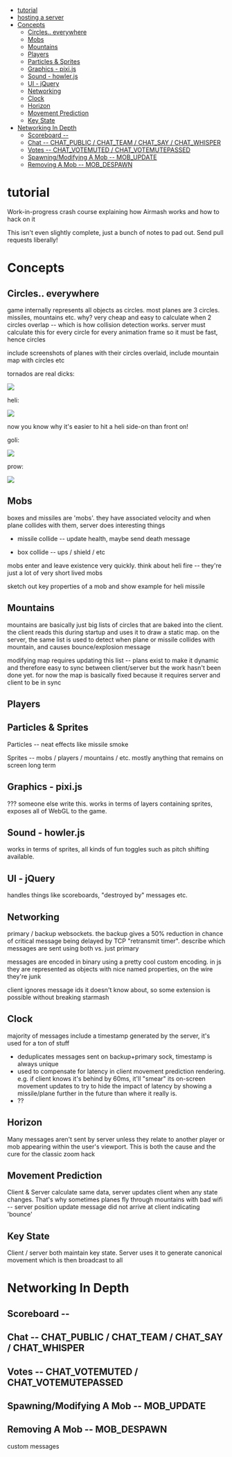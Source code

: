 <!--ts-->
   * [tutorial](#tutorial)
   * [hosting a server](hosting.md)  
   * [Concepts](#concepts)
      * [Circles.. everywhere](#circles-everywhere)
      * [Mobs](#mobs)
      * [Mountains](#mountains)
      * [Players](#players)
      * [Particles &amp; Sprites](#particles--sprites)
      * [Graphics - pixi.js](#graphics---pixijs)
      * [Sound - howler.js](#sound---howlerjs)
      * [UI - jQuery](#ui---jquery)
      * [Networking](#networking)
      * [Clock](#clock)
      * [Horizon](#horizon)
      * [Movement Prediction](#movement-prediction)
      * [Key State](#key-state)
   * [Networking In Depth](#networking-in-depth)
      * [Scoreboard --](#scoreboard---)
      * [Chat -- CHAT_PUBLIC / CHAT_TEAM / CHAT_SAY / CHAT_WHISPER](#chat----chat_public--chat_team--chat_say--chat_whisper)
      * [Votes -- CHAT_VOTEMUTED / CHAT_VOTEMUTEPASSED](#votes----chat_votemuted--chat_votemutepassed)
      * [Spawning/Modifying A Mob -- MOB_UPDATE](#spawningmodifying-a-mob----mob_update)
      * [Removing A Mob -- MOB_DESPAWN](#removing-a-mob----mob_despawn)

<!-- Added by: airmash addict at: Tue  3 Dec 19:48:23 GMT 2019 -->

<!--te-->


# tutorial
Work-in-progress crash course explaining how Airmash works and how to hack on it

This isn't even slightly complete, just a bunch of notes to pad out. Send pull requests liberally!


# Concepts

## Circles.. everywhere

game internally represents all objects as circles. most planes are 3 circles. missiles, mountains etc. why? very cheap and easy to calculate when 2 circles overlap -- which is how collision detection works. server must calculate this for every circle for every animation frame so it must be fast, hence circles

include screenshots of planes with their circles overlaid, include mountain map with circles etc

tornados are real dicks:

![](tornado-circles.png)

heli:

![](heli-circles.png)

now you know why it's easier to hit a heli side-on than front on!

goli:

![](goli-circles.png)

prow:

![](prowler-circles.png)



## Mobs

boxes and missiles are 'mobs'. they have associated velocity and when plane collides with them, server does interesting things

- missile collide -- update health, maybe send death message

- box collide -- ups / shield / etc

mobs enter and leave existence very quickly. think about heli fire -- they're just a lot of very short lived mobs

sketch out key properties of a mob and show example for heli missile


## Mountains

mountains are basically just big lists of circles that are baked into the client. the client reads this during startup and uses it to draw a static map. on the server, the same list is used to detect when plane or missile collides with mountain, and causes bounce/explosion message

modifying map requires updating this list -- plans exist to make it dynamic and therefore easy to sync between client/server but the work hasn't been done yet. for now the map is basically fixed because it requires server and client to be in sync


## Players

## Particles & Sprites

Particles -- neat effects like missile smoke

Sprites -- mobs / players / mountains / etc. mostly anything that remains on screen long term

## Graphics - pixi.js

??? someone else write this. works in terms of layers containing sprites, exposes all of WebGL to the game.

## Sound - howler.js

works in terms of sprites, all kinds of fun toggles such as pitch shifting available.



## UI - jQuery

handles things like scoreboards, "destroyed by" messages etc.

## Networking

primary / backup websockets. the backup gives a 50% reduction in chance of critical message being delayed by TCP "retransmit timer". describe which messages are sent using both vs. just primary

messages are encoded in binary using a pretty cool custom encoding. in js they are represented as objects with nice named properties, on the wire they're junk

client ignores message ids it doesn't know about, so some extension is possible without breaking starmash


## Clock

majority of messages include a timestamp generated by the server, it's used for a ton of stuff

- deduplicates messages sent on backup+primary sock, timestamp is always unique
- used to compensate for latency in client movement prediction rendering. e.g. if client knows it's behind by 60ms, it'll "smear" its on-screen movement updates to try to hide the impact of latency by showing a missile/plane further in the future than where it really is.
- ??


## Horizon

Many messages aren't sent by server unless they relate to another player or mob appearing within the user's viewport. This is both the cause and the cure for the classic zoom hack

## Movement Prediction

Client & Server calculate same data, server updates client when any state
changes. That's why sometimes planes fly through mountains with bad wifi --
server position update message did not arrive at client indicating 'bounce'

## Key State

Client / server both maintain key state. Server uses it to generate canonical movement which is then broadcast to all 




# Networking In Depth

## Scoreboard -- 

## Chat -- CHAT_PUBLIC / CHAT_TEAM / CHAT_SAY / CHAT_WHISPER

## Votes -- CHAT_VOTEMUTED / CHAT_VOTEMUTEPASSED

## Spawning/Modifying A Mob -- MOB_UPDATE

## Removing A Mob -- MOB_DESPAWN

custom messages

